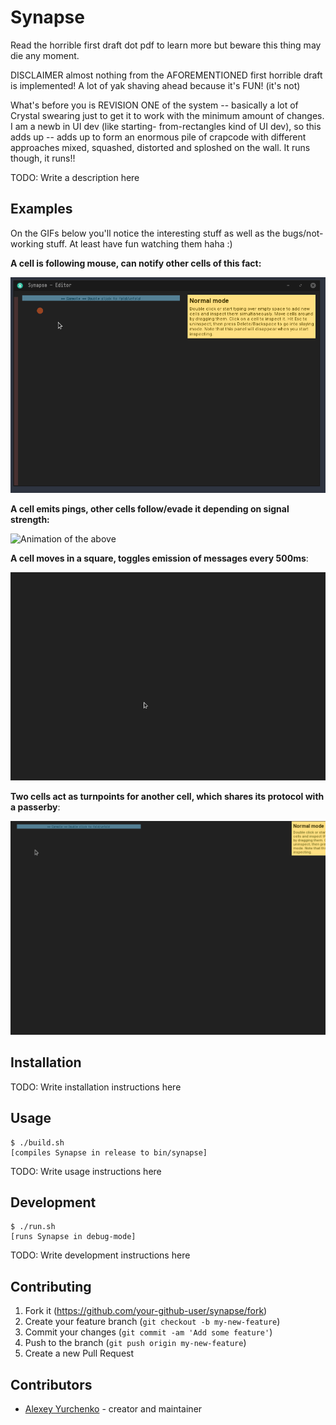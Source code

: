 # Synapse

Read the horrible first draft dot pdf to learn more but beware this thing may
die any moment.

DISCLAIMER almost nothing from the AFOREMENTIONED first horrible draft is implemented! A lot
of yak shaving ahead because it's FUN! (it's not)

What's before you is REVISION ONE of the system -- basically a lot of Crystal swearing just
to get it to work with the minimum amount of changes. I am a newb in UI dev (like starting-
from-rectangles kind of UI dev), so this adds up -- adds up to form an enormous pile of
crapcode with different approaches mixed, squashed, distorted and sploshed on the wall.
It runs though, it runs!!

TODO: Write a description here

## Examples

On the GIFs below you'll notice the interesting stuff as well as the bugs/not-working
stuff. At least have fun watching them haha :)

**A cell is following mouse, can notify other cells of this fact:**

![Animation of the above](./res/mouseFollower.gif)

**A cell emits pings, other cells follow/evade it depending on signal strength:**

![Animation of the above](./res/moveAway.gif)

**A cell moves in a square, toggles emission of messages every 500ms**:

![Animation of the above](./res/toggleProtocol.gif)

**Two cells act as turnpoints for another cell, which shares its protocol with a passerby**:

![Animation of the above](./res/shareProtocol.gif)

## Installation

TODO: Write installation instructions here

## Usage

```
$ ./build.sh
[compiles Synapse in release to bin/synapse]
```

TODO: Write usage instructions here

## Development

```
$ ./run.sh
[runs Synapse in debug-mode]
```

TODO: Write development instructions here

## Contributing

1. Fork it (<https://github.com/your-github-user/synapse/fork>)
2. Create your feature branch (`git checkout -b my-new-feature`)
3. Commit your changes (`git commit -am 'Add some feature'`)
4. Push to the branch (`git push origin my-new-feature`)
5. Create a new Pull Request

## Contributors

- [Alexey Yurchenko](https://github.com/your-github-user) - creator and maintainer
